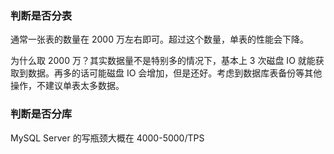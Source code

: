 ### 判断是否分表

通常一张表的数量在 2000 万左右即可。超过这个数量，单表的性能会下降。

为什么取 2000 万？其实数据量不是特别多的情况下，基本上 3 次磁盘 IO 就能获取到数据。再多的话可能磁盘 IO 会增加，但是还好。考虑到数据库表备份等其他操作，不建议单表太多数据。



### 判断是否分库

MySQL Server 的写瓶颈大概在 4000-5000/TPS





### 